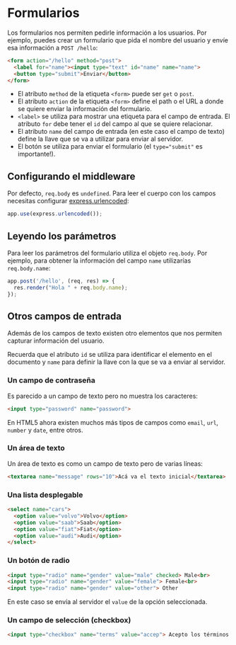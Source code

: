 # Formularios

Los formularios nos permiten pedirle información a los usuarios. Por ejemplo, puedes crear un formulario que pida el nombre del usuario y envíe esa información a `POST /hello`:

```html
<form action="/hello" method="post">
  <label for="name"><input type="text" id="name" name="name">
  <button type="submit">Enviar</button>
</form>
```

* El atributo `method` de la etiqueta `<form>` puede ser `get` o `post`.
* El atributo `action` de la etiqueta `<form>` define el path o el URL a donde se quiere enviar la información del formulario.
* `<label>` se utiliza para mostrar una etiqueta para el campo de entrada. El atributo `for` debe tener el `id` del campo al que se quiere relacionar.
* El atributo `name` del campo de entrada (en este caso el campo de texto) define la llave que se va a utilizar para enviar al servidor.
* El botón se utiliza para enviar el formulario (el `type="submit"` es importante!).

## Configurando el middleware

Por defecto, `req.body` es `undefined`. Para leer el cuerpo con los campos necesitas configurar   [express.urlencoded](https://expressjs.com/en/4x/api.html#express.urlencoded):

```js
app.use(express.urlencoded());
```

## Leyendo los parámetros

Para leer los parámetros del formulario utiliza el objeto `req.body`. Por ejemplo, para obtener la información del campo `name` utilizarías `req.body.name`:

```js
app.post('/hello', (req, res) => {
  res.render("Hola " + req.body.name);
});
```

## Otros campos de entrada

Además de los campos de texto existen otro elementos que nos permiten capturar información del usuario.

Recuerda que el atributo `id` se utiliza para identificar el elemento en el documento y `name` para definir la llave con la que se va a enviar al servidor.

### Un campo de contraseña

Es parecido a un campo de texto pero no muestra los caracteres:

```html
<input type="password" name="password">
```

En HTML5 ahora existen muchos más tipos de campos como `email`, `url`, `number` y `date`, entre otros.

### Un área de texto

Un área de texto es como un campo de texto pero de varias líneas:

```html
<textarea name="message" rows="10">Acá va el texto inicial</textarea>
```

### Una lista desplegable

```html
<select name="cars">
  <option value="volvo">Volvo</option>
  <option value="saab">Saab</option>
  <option value="fiat">Fiat</option>
  <option value="audi">Audi</option>
</select>
```

### Un botón de radio

```html
<input type="radio" name="gender" value="male" checked> Male<br>
<input type="radio" name="gender" value="female"> Female<br>
<input type="radio" name="gender" value="other"> Other
```

En este caso se envía al servidor el `value` de la opción seleccionada.

### Un campo de selección (checkbox)

```html
<input type="checkbox" name="terms" value="accep"> Acepto los términos y condiciones
```
